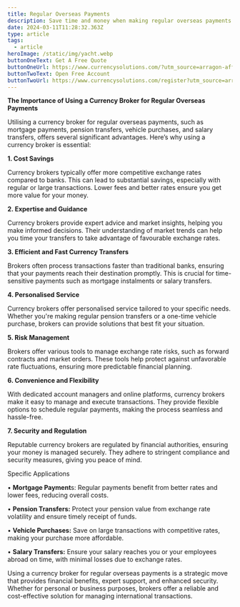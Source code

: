 ```yaml
---
title: Regular Overseas Payments
description: Save time and money when making regular overseas payments.
date: 2024-03-11T11:28:32.363Z
type: article
tags:
  - article
heroImage: /static/img/yacht.webp
buttonOneText: Get A Free Quote
buttonOneUrl: https://www.currencysolutions.com/?utm_source=arragon-affiliates
buttonTwoText: Open Free Account
buttonTwoUrl: https://www.currencysolutions.com/register?utm_source=arragon-affiliates
---
```

**The Importance of Using a Currency Broker for Regular Overseas Payments**

Utilising a currency broker for regular overseas payments, such as mortgage payments, pension transfers, vehicle purchases, and salary transfers, offers several significant advantages. Here’s why using a currency broker is essential:

**1. Cost Savings**

Currency brokers typically offer more competitive exchange rates compared to banks. This can lead to substantial savings, especially with regular or large transactions. Lower fees and better rates ensure you get more value for your money.

**2. Expertise and Guidance**

Currency brokers provide expert advice and market insights, helping you make informed decisions. Their understanding of market trends can help you time your transfers to take advantage of favourable exchange rates.

**3. Efficient and Fast Currency Transfers**

Brokers often process transactions faster than traditional banks, ensuring that your payments reach their destination promptly. This is crucial for time-sensitive payments such as mortgage instalments or salary transfers.

**4. Personalised Service**

Currency brokers offer personalised service tailored to your specific needs. Whether you're making regular pension transfers or a one-time vehicle purchase, brokers can provide solutions that best fit your situation.

**5. Risk Management**

Brokers offer various tools to manage exchange rate risks, such as forward contracts and market orders. These tools help protect against unfavorable rate fluctuations, ensuring more predictable financial planning.

**6. Convenience and Flexibility**

With dedicated account managers and online platforms, currency brokers make it easy to manage and execute transactions. They provide flexible options to schedule regular payments, making the process seamless and hassle-free.

**7. Security and Regulation**

Reputable currency brokers are regulated by financial authorities, ensuring your money is managed securely. They adhere to stringent compliance and security measures, giving you peace of mind.

Specific Applications

•	**Mortgage Payment**s: Regular payments benefit from better rates and lower fees, reducing overall costs.

•	**Pension Transfers:** Protect your pension value from exchange rate volatility and ensure timely receipt of funds.

•	**Vehicle Purchases:** Save on large transactions with competitive rates, making your purchase more affordable.

•	**Salary Transfers:** Ensure your salary reaches you or your employees abroad on time, with minimal losses due to exchange rates.

Using a currency broker for regular overseas payments is a strategic move that provides financial benefits, expert support, and enhanced security. Whether for personal or business purposes, brokers offer a reliable and cost-effective solution for managing international transactions.
